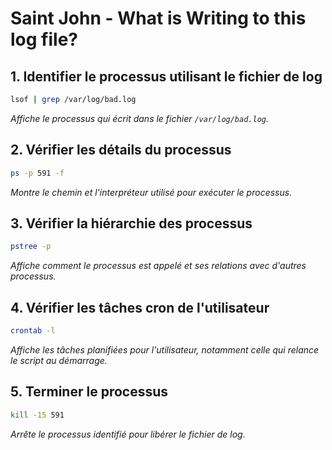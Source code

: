 # Saint John - What is Writing to this log file?

## 1. Identifier le processus utilisant le fichier de log

```bash
lsof | grep /var/log/bad.log
```

*Affiche le processus qui écrit dans le fichier `/var/log/bad.log`.*

## 2. Vérifier les détails du processus

```bash
ps -p 591 -f
```

*Montre le chemin et l'interpréteur utilisé pour exécuter le processus.*

## 3. Vérifier la hiérarchie des processus

```bash
pstree -p
```

*Affiche comment le processus est appelé et ses relations avec d'autres processus.*

## 4. Vérifier les tâches cron de l'utilisateur

```bash
crontab -l
```

*Affiche les tâches planifiées pour l'utilisateur, notamment celle qui relance le script au démarrage.*

## 5. Terminer le processus

```bash
kill -15 591
```

*Arrête le processus identifié pour libérer le fichier de log.*